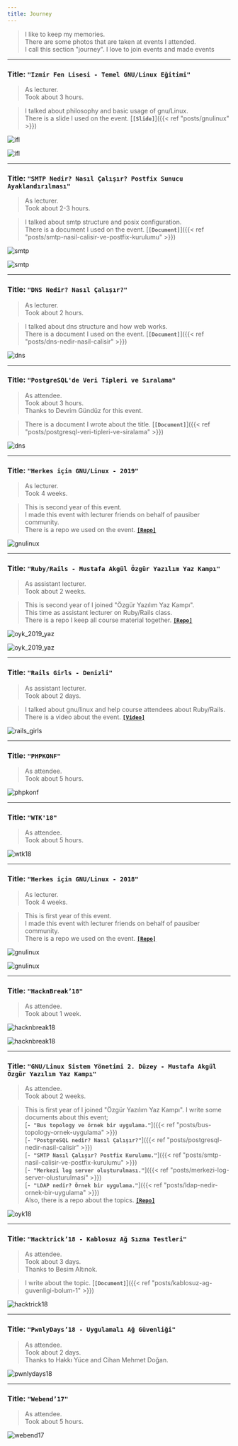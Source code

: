 ```yaml
---
title: Journey
---
```


> I like to keep my memories.  
  There are some photos that are taken at events I attended.  
  I call this section "journey". I love to join events and made events

---

### Title: **`"Izmir Fen Lisesi - Temel GNU/Linux Eğitimi"`**

> As lecturer.  
 Took about 3 hours.

> I talked about philosophy and basic usage of gnu/Linux.  
  There is a slide I used on the event. [**`[Slide]`**]({{< ref "posts/gnulinux" >}})

![ifl](/images/journey/ifl1.jpg)

![ifl](/images/journey/ifl2.jpg)

---

### Title: **`"SMTP Nedir? Nasıl Çalışır? Postfix Sunucu Ayaklandırılması"`**

> As lecturer.  
 Took about 2-3 hours.

> I talked about smtp structure and posix configuration.  
  There is a document I used on the event. [**`[Document]`**]({{< ref "posts/smtp-nasil-calisir-ve-postfix-kurulumu" >}})

![smtp](/images/journey/smtp1.jpg)

![smtp](/images/journey/smtp2.jpg)

---

### Title: **`"DNS Nedir? Nasıl Çalışır?"`**

> As lecturer.  
 Took about 2 hours.

> I talked about dns structure and how web works.  
  There is a document I used on the event. [**`[Document]`**]({{< ref "posts/dns-nedir-nasil-calisir" >}})

![dns](/images/journey/dns.jpg)

---

### Title: **`"PostgreSQL'de Veri Tipleri ve Sıralama"`**

> As attendee.  
  Took about 3 hours.  
  Thanks to Devrim Gündüz for this event.

> There is a document I wrote about the title. [**`[Document]`**]({{< ref "posts/postgresql-veri-tipleri-ve-siralama" >}})

![dns](/images/journey/pg1.jpg)

---

### Title: **`"Herkes için GNU/Linux - 2019"`**

> As lecturer.  
  Took 4 weeks.

> This is second year of this event.  
  I made this event with lecturer friends on behalf of pausiber community.  
  There is a repo we used on the event. [**`[Repo]`**](https://github.com/PauSiber/gnulinux)

![gnulinux](/images/journey/gnulinux_2_1.jpg)

---

### Title: **`"Ruby/Rails - Mustafa Akgül Özgür Yazılım Yaz Kampı"`**

> As assistant lecturer.  
  Took about 2 weeks.

> This is second year of I joined "Özgür Yazılım Yaz Kampı".  
  This time as assistant lecturer on Ruby/Rails class.  
  There is a repo I keep all course material together. [**`[Repo]`**](https://github.com/boratanrikulu/oyk_2019_yaz_ruby_rails)

![oyk_2019_yaz](/images/journey/oyk2019yaz1.jpg)

![oyk_2019_yaz](/images/journey/oyk2019yaz2.jpg)

---

### Title: **`"Rails Girls - Denizli"`**

> As assistant lecturer.  
  Took about 2 days.

> I talked about gnu/linux and help course attendees about Ruby/Rails.  
  There is a video about the event. [**`[Video]`**](https://www.youtube.com/watch?v=3O73HcPmmQY)

![rails_girls](/images/journey/rails_girls.jpg)

---

### Title: **`"PHPKONF"`**

> As attendee.  
  Took about 5 hours.

![phpkonf](/images/journey/phpkonf.jpg)

---

### Title: **`"WTK'18"`**

> As attendee.  
  Took about 5 hours.

![wtk18](/images/journey/wtk18.jpg)

---

### Title: **`"Herkes için GNU/Linux - 2018"`**

> As lecturer.  
  Took 4 weeks.

> This is first year of this event.  
  I made this event with lecturer friends on behalf of pausiber community.  
  There is a repo we used on the event. [**`[Repo]`**](https://github.com/PauSiber/gnulinux)

![gnulinux](/images/journey/gnulinux1.jpg)

![gnulinux](/images/journey/gnulinux2.jpg)

---

### Title: **`"HacknBreak’18"`**

> As attendee.  
  Took about 1 week.

![hacknbreak18](/images/journey/hacknbreak1.jpg)

![hacknbreak18](/images/journey/hacknbreak2.jpg)

---

### Title: **`"GNU/Linux Sistem Yönetimi 2. Düzey - Mustafa Akgül Özgür Yazılım Yaz Kampı"`**

> As attendee.  
  Took about 2 weeks.

> This is first year of I joined "Özgür Yazılım Yaz Kampı".
  I write some documents about this event;  
  [**`- "Bus topology ve örnek bir uygulama."`**]({{< ref "posts/bus-topology-ornek-uygulama" >}})  
  [**`- "PostgreSQL nedir? Nasıl Çalışır?"`**]({{< ref "posts/postgresql-nedir-nasil-calisir" >}})  
  [**`- "SMTP Nasıl Çalışır? Postfix Kurulumu."`**]({{< ref "posts/smtp-nasil-calisir-ve-postfix-kurulumu" >}})  
  [**`- "Merkezi log server oluşturulması."`**]({{< ref "posts/merkezi-log-server-olusturulmasi" >}})  
  [**`- "LDAP nedir? Örnek bir uygulama."`**]({{< ref "posts/ldap-nedir-ornek-bir-uygulama" >}})  
  Also, there is a repo about the topics. [**`[Repo]`**](https://github.com/boratanrikulu/oyk_2018_yaz_sistem_yonetimi_duzey_2)

![oyk18](/images/journey/oyk2.jpg)

---

### Title: **`"Hacktrick’18 - Kablosuz Ağ Sızma Testleri"`**

> As attendee.  
  Took about 3 days.  
  Thanks to Besim Altınok.

> I write about the topic. [**`[Document]`**]({{< ref "posts/kablosuz-ag-guvenligi-bolum-1" >}})

![hacktrick18](/images/journey/hacktrick18.jpg)

---

### Title: **`"PwnlyDays’18 - Uygulamalı Ağ Güvenliği"`**

> As attendee.  
  Took about 2 days.  
  Thanks to Hakkı Yüce and Cihan Mehmet Doğan.

![pwnlydays18](/images/journey/pwnlydays18.png)

---

### Title: **`"Webend’17"`**

> As attendee.  
  Took about 5 hours.  

![webend17](/images/journey/webend17.jpg)
